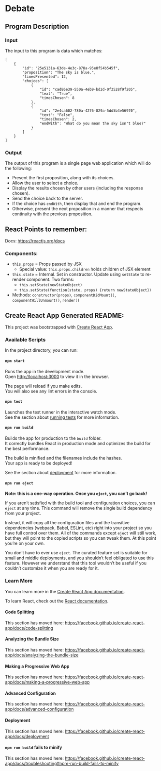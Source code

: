 # Debate

## Program Description
### Input
The input to this program is data which matches:
```
[
    {
        "id": "25e5131a-63de-4e3c-878a-95e8f54b545f",
        "proposition": "The sky is blue.",
        "timesPresented": 12,
        "choices": [
            {
                "id": "cad86e39-550a-4eb9-bd2d-0f3528f9f205",
                "text": "True",
                "timesChosen": 8
            },
            {
                "id": "2e4ca602-780a-4276-829a-5dd5b4e56970",
                "text": "False",
                "timesChosen": 2,
                "endWith": "What do you mean the sky isn't blue?"
            }
        ]
    }
]
```
### Output
The output of this program is a single page web application which will do the following:
- Present the first proposition, along with its choices.
- Allow the user to select a choice.
- Display the results chosen by other users (including the response chosen).
- Send the choice back to the server.
- If the choice has `endWith`, then display that and end the program.
- Otherwise, present the next proposition in a manner that respects continuity with the previous proposition.

## React Points to remember:
Docs: https://reactjs.org/docs
### Components:
- `this.props` = Props passed by JSX
    - Special value: `this.props.children` holds children of JSX element
- `this.state` = Internal. Set in constructor. Update using `setState` to re-render component. Two forms:
    - `this.setState(newStateObject)`
    - `this.setState(function(state, props) {return newStateObject})`
- Methods: `constructor(props)`, `componentDidMount()`, `componentWillUnmount()`, `render()`

## Create React App Generated README:

This project was bootstrapped with [Create React App](https://github.com/facebook/create-react-app).

### Available Scripts

In the project directory, you can run:

#### `npm start`

Runs the app in the development mode.<br />
Open [http://localhost:3000](http://localhost:3000) to view it in the browser.

The page will reload if you make edits.<br />
You will also see any lint errors in the console.

#### `npm test`

Launches the test runner in the interactive watch mode.<br />
See the section about [running tests](https://facebook.github.io/create-react-app/docs/running-tests) for more information.

#### `npm run build`

Builds the app for production to the `build` folder.<br />
It correctly bundles React in production mode and optimizes the build for the best performance.

The build is minified and the filenames include the hashes.<br />
Your app is ready to be deployed!

See the section about [deployment](https://facebook.github.io/create-react-app/docs/deployment) for more information.

#### `npm run eject`

**Note: this is a one-way operation. Once you `eject`, you can’t go back!**

If you aren’t satisfied with the build tool and configuration choices, you can `eject` at any time. This command will remove the single build dependency from your project.

Instead, it will copy all the configuration files and the transitive dependencies (webpack, Babel, ESLint, etc) right into your project so you have full control over them. All of the commands except `eject` will still work, but they will point to the copied scripts so you can tweak them. At this point you’re on your own.

You don’t have to ever use `eject`. The curated feature set is suitable for small and middle deployments, and you shouldn’t feel obligated to use this feature. However we understand that this tool wouldn’t be useful if you couldn’t customize it when you are ready for it.

### Learn More

You can learn more in the [Create React App documentation](https://facebook.github.io/create-react-app/docs/getting-started).

To learn React, check out the [React documentation](https://reactjs.org/).

#### Code Splitting

This section has moved here: https://facebook.github.io/create-react-app/docs/code-splitting

#### Analyzing the Bundle Size

This section has moved here: https://facebook.github.io/create-react-app/docs/analyzing-the-bundle-size

#### Making a Progressive Web App

This section has moved here: https://facebook.github.io/create-react-app/docs/making-a-progressive-web-app

#### Advanced Configuration

This section has moved here: https://facebook.github.io/create-react-app/docs/advanced-configuration

#### Deployment

This section has moved here: https://facebook.github.io/create-react-app/docs/deployment

#### `npm run build` fails to minify

This section has moved here: https://facebook.github.io/create-react-app/docs/troubleshooting#npm-run-build-fails-to-minify
